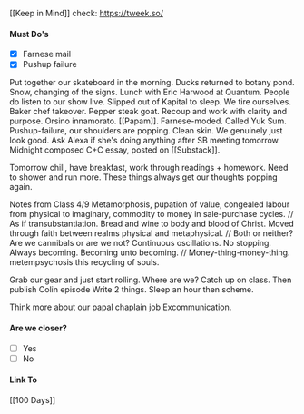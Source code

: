 [[Keep in Mind]]
check: https://tweek.so/
#### Must Do's
- [x] Farnese mail
- [x] Pushup failure

Put together our skateboard in the morning. Ducks returned to botany pond. Snow, changing of the signs. Lunch with Eric Harwood at Quantum. People do listen to our show live. Slipped out of Kapital to sleep. We tire ourselves. Baker chef takeover. Pepper steak goat. Recoup and work with clarity and purpose. Orsino innamorato. [[Papam]]. Farnese-moded. Called Yuk Sum. Pushup-failure, our shoulders are popping. Clean skin. We genuinely just look good. Ask Alexa if she's doing anything after SB meeting tomorrow. Midnight composed C+C essay, posted on [[Substack]].

Tomorrow chill, have breakfast, work through readings + homework. 
Need to shower and run more. These things always get our thoughts popping again.

Notes from Class 4/9
Metamorphosis, pupation of value, congealed labour from physical to imaginary, commodity to money in sale-purchase cycles. // As if transubstantiation. Bread and wine to body and blood of Christ. Moved through faith between realms physical and metaphysical. // Both or neither? Are we cannibals or are we not? Continuous oscillations. No stopping. Always becoming. Becoming unto becoming. // Money-thing-money-thing. metempsychosis this recycling of souls.

Grab our gear and just start rolling.
Where are we? Catch up on class.
Then publish Colin episode
Write 2 things.
Sleep an hour then scheme.

Think more about our papal chaplain job
Excommunication.
#### Are we closer?
- [ ] Yes
- [ ] No
#### Link To
[[100 Days]]